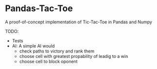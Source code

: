 # Pandas-Tac-Toe

A proof-of-concept implementation of Tic-Tac-Toe in Pandas and Numpy

TODO:
  
  - Tests
  - AI:  A simple AI would
    - check paths to victory and rank them
    - choose cell with greatest propability of leadig to a win
    - choose cell to block oponent
   
  